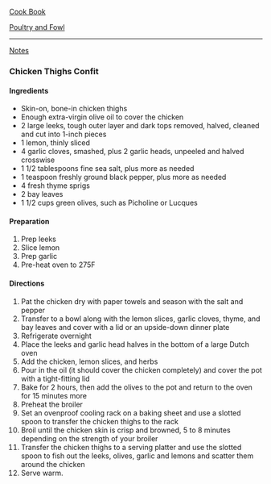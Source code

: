 [Cook Book](https://github.com/vmsmith/CookBook/blob/master/README.md)  

[Poultry and Fowl](https://github.com/vmsmith/CookBook/blob/master/poultry_fowl.md)  

-----  

[Notes](https://github.com/vmsmith/CookBook/blob/master/notes.md)  

### Chicken Thighs Confit  

#### Ingredients  

* Skin-on, bone-in chicken thighs  
* Enough extra-virgin olive oil to cover the chicken  
* 2 large leeks, tough outer layer and dark tops removed, halved, cleaned and cut into 1-inch pieces  
* 1 lemon, thinly sliced  
* 4 garlic cloves, smashed, plus 2 garlic heads, unpeeled and halved crosswise  
* 1 1/2 tablespoons fine sea salt, plus more as needed
* 1 teaspoon freshly ground black pepper, plus more as needed
* 4 fresh thyme sprigs
* 2 bay leaves
* 1 1/2 cups green olives, such as Picholine or Lucques

#### Preparation  

1. Prep leeks  
2. Slice lemon  
3. Prep garlic 
4. Pre-heat oven to 275F

#### Directions  

1. Pat the chicken dry with paper towels and season with the salt and pepper  
2. Transfer to a bowl along with the lemon slices, garlic cloves, thyme, and bay leaves and cover with a lid or an upside-down dinner plate  
3. Refrigerate overnight  
4. Place the leeks and garlic head halves in the bottom of a large Dutch oven  
5. Add the chicken, lemon slices, and herbs  
6. Pour in the oil (it should cover the chicken completely) and cover the pot with a tight-fitting lid  
7. Bake for 2 hours, then add the olives to the pot and return to the oven for 15 minutes more  
8. Preheat the broiler  
9. Set an ovenproof cooling rack on a baking sheet and use a slotted spoon to transfer the chicken thighs to the rack  
10. Broil until the chicken skin is crisp and browned, 5 to 8 minutes depending on the strength of your broiler  
11. Transfer the chicken thighs to a serving platter and use the slotted spoon to fish out the leeks, olives, garlic and lemons and scatter them around the chicken  
12. Serve warm.
